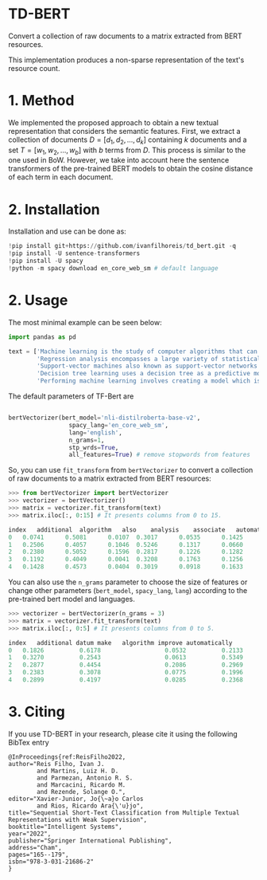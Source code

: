 # TD-BERT

Convert a collection of raw documents to a matrix extracted from BERT resources. 

This implementation produces a non-sparse representation of the text's resource count.

# 1. Method

We implemented the proposed approach to obtain a new textual representation that considers the semantic features. First, we extract a collection of documents $D = [d_1, d_2, ..., d_k]$ containing $k$ documents and a set $T = [w_1, w_2, ..., w_b]$ with $b$ terms from $D$. This process is similar to the one used in BoW. However, we take into account here the sentence transformers of the pre-trained BERT models to obtain the cosine distance of each term in each document.


# 2. Installation

Installation and use can be done as:

```python
!pip install git+https://github.com/ivanfilhoreis/td_bert.git -q
!pip install -U sentence-transformers
!pip install -U spacy
!python -m spacy download en_core_web_sm # default language

```

# 2. Usage

The most minimal example can be seen below:

```python
import pandas as pd

text = ['Machine learning is the study of computer algorithms that can improve automatically through experience and by the use of data',
        'Regression analysis encompasses a large variety of statistical methods to estimate the relationship between input variables and their associated features',
        'Support-vector machines also known as support-vector networks are a set of related supervised learning methods used for classification and regression',
        'Decision tree learning uses a decision tree as a predictive model to go from observations about an item',
        'Performing machine learning involves creating a model which is trained on some training data and then can process additional data to make predictions']
```

The default parameters of TF-Bert are

```python

bertVectorizer(bert_model='nli-distilroberta-base-v2',
                 spacy_lang='en_core_web_sm',
                 lang='english',
                 n_grams=1,
                 stp_wrds=True,
                 all_features=True) # remove stopwords from features
```

So, you can use `fit_transform` from `bertVectorizer` to convert a collection of raw documents to a matrix extracted from BERT resources:

```python
>>> from bertVectorizer import bertVectorizer
>>> vectorizer = bertVectorizer()
>>> matrix = vectorizer.fit_transform(text)
>>> matrix.iloc[:, 0:15] # It presents columns from 0 to 15. 

index	additional	algorithm	also	analysis	associate	automatically	classification	computer	create	datum	decision	encompass	estimate	experience	feature
0	0.0741		0.5081		0.0107	0.3017		0.0535		0.1425		0.1458		0.3725		0.1057	0.1657	0.1077		0.2035		0.1675		0.1827		0.1222
1	0.2506		0.4057		0.1046	0.5246		0.1317		0.0660		0.2875		0.1249		0.0966	0.3437	0.2286		0.3227		0.3597		0.1534		0.1873
2	0.2380		0.5052		0.1596	0.2817		0.1226		0.1282		0.2705		0.3069		0.1611	0.2752	0.0916		0.2951		0.1810		0.1587		0.2569
3	0.1192		0.4049		0.0041	0.3208		0.1763		0.1256		0.2286		0.1265		0.1305	0.2829	0.4078		0.1868		0.3297		0.1763		0.1445
4	0.1428		0.4573		0.0404	0.3019		0.0918		0.1633		0.2108		0.2585		0.2100	0.277	0.1314		0.2244		0.3032		0.2218		0.1391
```

You can also use the `n_grams` parameter to choose the size of features or change other parameters (`bert_model`, `spacy_lang`, `lang`) according to the pre-trained bert model and languages.

```python
>>> vectorizer = bertVectorizer(n_grams = 3)
>>> matrix = vectorizer.fit_transform(text)
>>> matrix.iloc[:, 0:5] # It presents columns from 0 to 5. 

index	additional datum make	algorithm improve automatically	       also know support	analysis encompass large	automatically experience use
0	0.1826			0.6178					0.0532			0.2133				0.3264
1	0.3270			0.2543					0.0613			0.5349				0.1611
2	0.2877			0.4454					0.2086			0.2969				0.2459
3	0.2383			0.3078					0.0775			0.1996				0.2412
4	0.2899			0.4197					0.0285			0.2368				0.2773

```

# 3. Citing

If you use TD-BERT in your research, please cite it using the following BibTex entry

```
@InProceedings{ref:ReisFilho2022,
author="Reis Filho, Ivan J.
        and Martins, Luiz H. D.
        and Parmezan, Antonio R. S.
        and Marcacini, Ricardo M.
        and Rezende, Solange O.",
editor="Xavier-Junior, Jo{\~a}o Carlos
        and Rios, Ricardo Ara{\'u}jo",
title="Sequential Short-Text Classification from Multiple Textual Representations with Weak Supervision",
booktitle="Intelligent Systems",
year="2022",
publisher="Springer International Publishing",
address="Cham",
pages="165--179",
isbn="978-3-031-21686-2"
}
```
